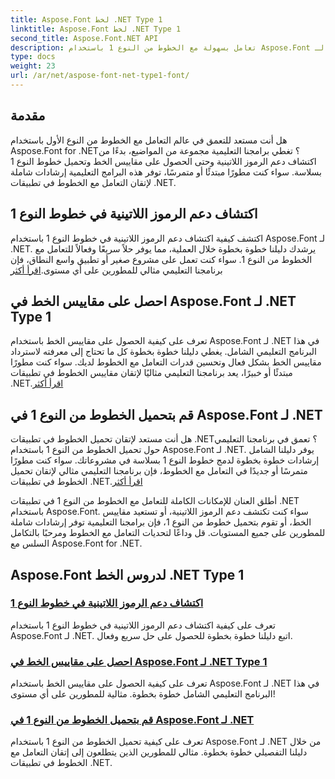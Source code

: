 ```yaml
---
title: Aspose.Font لخط .NET Type 1
linktitle: Aspose.Font لخط .NET Type 1
second_title: Aspose.Font.NET API
description: تعامل بسهولة مع الخطوط من النوع 1 باستخدام Aspose.Font لـ .NET. تعرف على كيفية اكتشاف دعم الرموز اللاتينية، والحصول على مقاييس الخط، وتحميل الخطوط من النوع 1 بسلاسة.
type: docs
weight: 23
url: /ar/net/aspose-font-net-type1-font/
---
```

## مقدمة

هل أنت مستعد للتعمق في عالم التعامل مع الخطوط من النوع الأول باستخدام Aspose.Font for .NET؟ تغطي برامجنا التعليمية مجموعة من المواضيع، بدءًا من اكتشاف دعم الرموز اللاتينية وحتى الحصول على مقاييس الخط وتحميل خطوط النوع 1 بسلاسة. سواء كنت مطورًا مبتدئًا أو متمرسًا، توفر هذه البرامج التعليمية إرشادات شاملة لإتقان التعامل مع الخطوط في تطبيقات .NET.

## اكتشاف دعم الرموز اللاتينية في خطوط النوع 1

اكتشف كيفية اكتشاف دعم الرموز اللاتينية في خطوط النوع 1 باستخدام Aspose.Font لـ .NET. يرشدك دليلنا خطوة بخطوة خلال العملية، مما يوفر حلاً سريعًا وفعالاً للتعامل مع الخطوط من النوع 1. سواء كنت تعمل على مشروع صغير أو تطبيق واسع النطاق، فإن برنامجنا التعليمي مثالي للمطورين على أي مستوى.[اقرأ أكثر](./detect-latin-symbols-support-type1-fonts/)

## احصل على مقاييس الخط في Aspose.Font لـ .NET Type 1

 تعرف على كيفية الحصول على مقاييس الخط باستخدام Aspose.Font لـ .NET في هذا البرنامج التعليمي الشامل. يغطي دليلنا خطوة بخطوة كل ما تحتاج إلى معرفته لاسترداد مقاييس الخط بشكل فعال وتحسين قدرات التعامل مع الخطوط لديك. سواء كنت مطورًا مبتدئًا أو خبيرًا، يعد برنامجنا التعليمي مثاليًا لإتقان مقاييس الخطوط في تطبيقات .NET.[اقرأ أكثر](./get-font-metrics-aspose-font-net-type1/)

## قم بتحميل الخطوط من النوع 1 في Aspose.Font لـ .NET

هل أنت مستعد لإتقان تحميل الخطوط في تطبيقات .NET؟ تعمق في برنامجنا التعليمي حول تحميل الخطوط من النوع 1 باستخدام Aspose.Font لـ .NET. يوفر دليلنا الشامل إرشادات خطوة بخطوة لدمج خطوط النوع 1 بسلاسة في مشروعاتك. سواء كنت مطورًا متمرسًا أو جديدًا في التعامل مع الخطوط، فإن برنامجنا التعليمي مثالي لإتقان تحميل الخطوط في تطبيقات .NET.[اقرأ أكثر](./load-type1-fonts-aspose-font-net/)

أطلق العنان للإمكانات الكاملة للتعامل مع الخطوط من النوع 1 في تطبيقات .NET باستخدام Aspose.Font. سواء كنت تكتشف دعم الرموز اللاتينية، أو تستعيد مقاييس الخط، أو تقوم بتحميل خطوط من النوع 1، فإن برامجنا التعليمية توفر إرشادات شاملة للمطورين على جميع المستويات. قل وداعًا لتحديات التعامل مع الخطوط ومرحبًا بالتكامل السلس مع Aspose.Font for .NET. 
## Aspose.Font لدروس الخط .NET Type 1
### [اكتشاف دعم الرموز اللاتينية في خطوط النوع 1](./detect-latin-symbols-support-type1-fonts/)
تعرف على كيفية اكتشاف دعم الرموز اللاتينية في خطوط النوع 1 باستخدام Aspose.Font لـ .NET. اتبع دليلنا خطوة بخطوة للحصول على حل سريع وفعال.
### [احصل على مقاييس الخط في Aspose.Font لـ .NET Type 1](./get-font-metrics-aspose-font-net-type1/)
تعرف على كيفية الحصول على مقاييس الخط باستخدام Aspose.Font لـ .NET في هذا البرنامج التعليمي الشامل خطوة بخطوة. مثالية للمطورين على أي مستوى!
### [قم بتحميل الخطوط من النوع 1 في Aspose.Font لـ .NET](./load-type1-fonts-aspose-font-net/)
تعرف على كيفية تحميل الخطوط من النوع 1 باستخدام Aspose.Font لـ .NET من خلال دليلنا التفصيلي خطوة بخطوة. مثالي للمطورين الذين يتطلعون إلى إتقان التعامل مع الخطوط في تطبيقات .NET.